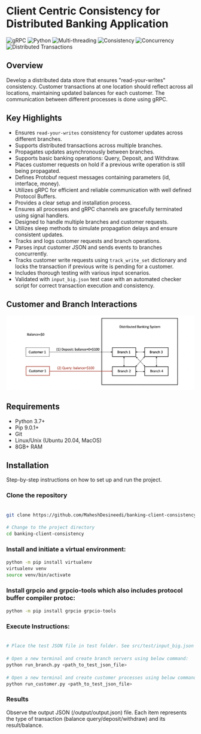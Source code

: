 # Client Centric Consistency for Distributed Banking Application

![gRPC](https://img.shields.io/badge/gRPC-4285F4?logo=grpc&logoColor=white)
![Python](https://img.shields.io/badge/Python-3776AB?logo=python&logoColor=white)
![Multi-threading](https://img.shields.io/badge/Multi--threading-007ACC?logo=windows-terminal&logoColor=white)
![Consistency](https://img.shields.io/badge/Consistency-FF6F00?logo=databricks&logoColor=white)
![Concurrency](https://img.shields.io/badge/Concurrency-FFA500?logo=concurrency&logoColor=white)
![Distributed Transactions](https://img.shields.io/badge/Distributed%20Transactions-4DB33D?logo=redis&logoColor=white)


## Overview

Develop a distributed data store that ensures "read-your-writes" consistency. Customer transactions at one location should reflect across all locations, maintaining updated balances for each customer. The communication between different processes is done using gRPC.

## Key Highlights
- Ensures `read-your-writes` consistency for customer updates across different branches.
- Supports distributed transactions across multiple branches.
- Propagates updates asynchronously between branches.
- Supports basic banking operations: Query, Deposit, and Withdraw.
- Places customer requests on hold if a previous write operation is still being propagated.
- Defines Protobuf request messages containing parameters (id, interface, money).
- Utilizes gRPC for efficient and reliable communication with well defined Protocol Buffers.
- Provides a clear setup and installation process.
- Ensures all processes and gRPC channels are gracefully terminated using signal handlers.
- Designed to handle multiple branches and customer requests.
- Utilizes sleep methods to simulate propagation delays and ensure consistent updates.
- Tracks and logs customer requests and branch operations.
- Parses input customer JSON and sends events to branches concurrently.
- Tracks customer write requests using `track_write_set` dictionary and locks the transaction if previous write is pending for a customer.
- Includes thorough testing with various input scenarios.
- Validated with `input_big.json` test case with an automated checker script for correct transaction execution and consistency.

## Customer and Branch Interactions
![image](https://github.com/MaheshDesineedi/banking-client-consistency/blob/main/C2BDesgin.png)

## Requirements

- Python 3.7+
- Pip 9.0.1+
- Git
- Linux/Unix (Ubuntu 20.04, MacOS)
- 8GB+ RAM

## Installation

Step-by-step instructions on how to set up and run the project.

### Clone the repository
```bash

git clone https://github.com/MaheshDesineedi/banking-client-consistency

# Change to the project directory
cd banking-client-consistency

```

### Install and initiate a virtual environment:
```bash
python -m pip install virtualenv
virtualenv venv
source venv/bin/activate
```

### Install grpcio and grpcio-tools which also includes protocol buffer compiler protoc:
```bash
python -m pip install grpcio grpcio-tools
```

###	Execute Instructions:
```bash

# Place the test JSON file in test folder. See src/test/input_big.json

# Open a new terminal and create branch servers using below command:
python run_branch.py <path_to_test_json_file>

# Open a new terminal and create customer processes using below command:
python run_customer.py <path_to_test_json_file>
```

### Results
Observe the output JSON (/output/output.json) file. Each item represents the type of transaction (balance query/deposit/withdraw) and its result/balance.





